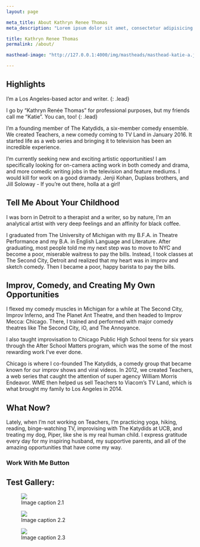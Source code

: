 ```yaml
---
layout: page

meta_title: About Kathryn Renee Thomas
meta_description: "Lorem ipsum dolor sit amet, consectetur adipisicing elit. Inventore eos tenetur sapiente, ipsa, magni dolorem."

title: Kathryn Renee Thomas
permalink: /about/

masthead-image: "http://127.0.0.1:4000/img/mastheads/masthead-katie-a.jpg"

---
```


## Highlights

I’m a Los Angeles-based actor and writer.
{: .lead} 

I go by “Kathryn Renée Thomas” for professional purposes, but my friends call me “Katie”. You can, too!
{: .lead}

I’m a founding member of The Katydids, a six-member comedy ensemble. We created Teachers, a new comedy coming to TV Land in January 2016. It started life as a web series and bringing it to television has been an incredible experience.

I’m currently seeking new and exciting artistic opportunities! I am specifically looking for on-camera acting work in both comedy and drama, and more comedic writing jobs in the television and feature mediums. I would kill for work on a good dramady. Jenji Kohan, Duplass brothers, and Jill Soloway - If you’re out there, holla at a girl! 


## Tell Me About Your Childhood

I was born in Detroit to a therapist and a writer, so by nature, I’m an analytical artist with very deep feelings and an affinity for black coffee. 

I graduated from The University of Michigan with my B.F.A. in Theatre Performance and my B.A. in English Language and Literature. After graduating, most people told me my next step was to move to NYC and become a poor, miserable waitress to pay the bills. Instead, I took classes at The Second City, Detroit and realized that my heart was in improv and sketch comedy. Then I became a poor, happy barista to pay the bills.


## Improv, Comedy, and Creating My Own Opportunities

I flexed my comedy muscles in Michigan for a while at The Second City, Improv Inferno, and The Planet Ant Theatre, and then headed to Improv Mecca: Chicago. There, I trained and performed with major comedy theatres like The Second City, iO, and The Annoyance.

I also taught improvisation to Chicago Public High School teens for six years through the After School Matters program, which was the some of the most rewarding work I’ve ever done. 

Chicago is where I co-founded The Katydids, a comedy group that became known for our improv shows and viral videos. In 2012, we created Teachers, a web series that caught the attention of super agency William Morris Endeavor. WME then helped us sell Teachers to Viacom’s TV Land, which is what brought my family to Los Angeles in 2014.


## What Now?

Lately, when I’m not working on Teachers, I’m practicing yoga, hiking, reading, binge-watching TV, improvising with The Katydids at UCB, and treating my dog, Piper, like she is my real human child. I express gratitude every day for my inspiring husband, my supportive parents, and all of the amazing opportunities that have come my way. 

### Work With Me Button

<h2>Test Gallery:</h2>

<div class="my-gallery">

  <figure>
    <a href="{{ site.baseurl }}/img/headshot-1.jpg" data-size="1383x922">
        <img src="{{ site.baseurl }}/img/headshot-1-thumb.jpg" />
    </a>
    <figcaption>Image caption 2.1</figcaption>
  </figure>

  <figure>
    <a href="{{ site.baseurl }}/img/headshot-2.jpg" data-size="1383x922">
        <img src="{{ site.baseurl }}/img/headshot-2-thumb.jpg" />
    </a>
    <figcaption>Image caption 2.2</figcaption>
  </figure>

  <figure>
    <a href="{{ site.baseurl }}/img/headshot-3.jpg" data-size="922x1383">
        <img src="{{ site.baseurl }}/img/headshot-3-thumb.jpg" />
    </a>
    <figcaption>Image caption 2.3</figcaption>
  </figure>

</div>
